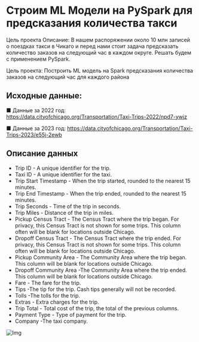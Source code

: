 # Строим ML Модели на PySpark для предсказания количества такси

Цель проекта
Описание: В нашем распоряжении около 10 млн записей о поездках такси в Чикаго и перед нами стоит задача предсказать количество заказов на следующий час в каждом округе. Решать будем с применением PySpark.

Цель проекта: Построить ML модель на Spark предсказания количества заказов на следующий час для каждого района

## Исходные данные:

■ Данные за 2022 год:   
https://data.cityofchicago.org/Transportation/Taxi-Trips-2022/npd7-ywjz

■ Данные за 2023 год:
https://data.cityofchicago.org/Transportation/Taxi-Trips-2023/e55j-2ewb

## Описание данных

- Trip ID - A unique identifier for the trip.
- Taxi ID - A unique identifier for the taxi.
- Trip Start Timestamp - When the trip started, rounded to the nearest 15 minutes.
- Trip End Timestamp - When the trip ended, rounded to the nearest 15 minutes.
- Trip Seconds - Time of the trip in seconds.
- Trip Miles - Distance of the trip in miles.
- Pickup Census Tract - The Census Tract where the trip began. For privacy, this Census Tract is not shown for some trips. This column often will be blank for locations outside Chicago.
- Dropoff Census Tract - The Census Tract where the trip ended. For privacy, this Census Tract is not shown for some trips. This column often will be blank for locations outside Chicago.
- Pickup Community Area - The Community Area where the trip began. This column will be blank for locations outside Chicago.
- Dropoff Community Area -The Community Area where the trip ended. This column will be blank for locations outside Chicago.
- Fare - The fare for the trip.
- Tips -The tip for the trip. Cash tips generally will not be recorded.
- Tolls -The tolls for the trip.
- Extras - Extra charges for the trip.
- Trip Total - Total cost of the trip, the total of the previous columns.
- Payment Type - Type of payment for the trip.
- Company -The taxi company.

![Img](https://dezyre.gumlet.io/images/blog/pyspark-learning-spark-with-python/blobid0.png?w=330&dpr=2.6)